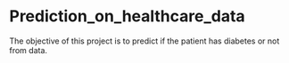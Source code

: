# Prediction_on_healthcare_data

The objective of this project is to predict if the patient has diabetes or not from data.
